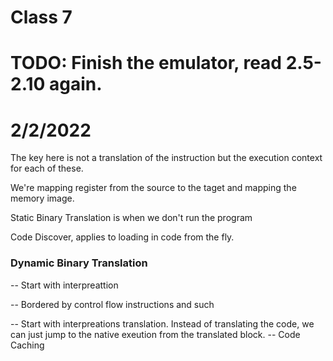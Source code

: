 # Class 7
 
# TODO: Finish the emulator, read 2.5-2.10 again.

# 2/2/2022

The key here is not a translation of the instruction but the execution context for each of these. 

We're mapping register from the source to the taget and mapping the memory image. 

Static Binary Translation is when we don't run the program


Code Discover, applies to loading in code from the fly.

### Dynamic Binary Translation 
-- Start with interpreattion 

-- Bordered by control flow instructions and such 

-- Start with interpreations translation. Instead of translating the code, we can just jump to the native exeution from the translated block. 
-- Code Caching



